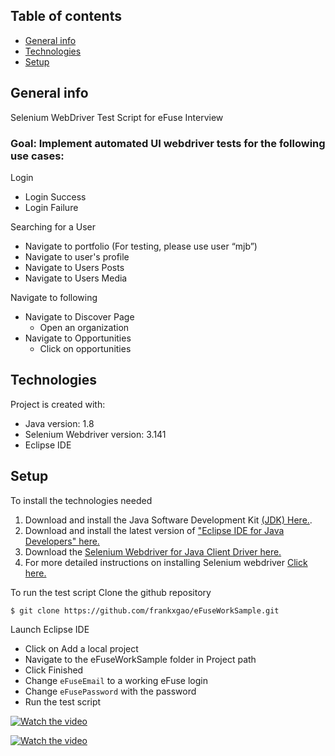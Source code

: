 ## Table of contents
* [General info](#general-info)
* [Technologies](#technologies)
* [Setup](#setup)


## General info 
Selenium WebDriver Test Script for eFuse Interview
### Goal: Implement automated UI webdriver tests for the following use cases:
Login
 - Login Success
 - Login Failure

Searching for a User
 - Navigate to portfolio (For testing, please use user “mjb”)
 - Navigate to user's profile
 - Navigate to Users Posts
 - Navigate to Users Media

Navigate to following
 - Navigate to Discover Page
   - Open an organization
 - Navigate to Opportunities
   - Click on opportunities


## Technologies
Project is created with:
* Java version: 1.8
* Selenium Webdriver version: 3.141
* Eclipse IDE


## Setup
To install the technologies needed
1. Download and install the Java Software Development Kit [(JDK) Here.](https://www.oracle.com/java/technologies/javase-downloads.html).
2. Download and install the latest version of ["Eclipse IDE for Java Developers" here.](http://www.eclipse.org/downloads/)
3. Download the [Selenium Webdriver for Java Client Driver here.](https://www.selenium.dev/downloads/)
4. For more detailed instructions on installing Selenium webdriver [Click here.](https://www.guru99.com/installing-selenium-webdriver.html)

To run the test script
Clone the github repository
```
$ git clone https://github.com/frankxgao/eFuseWorkSample.git
```
Launch Eclipse IDE
 - Click on Add a local project
 - Navigate to the eFuseWorkSample folder in Project path
 - Click Finished
 - Change `eFuseEmail` to a working eFuse login
 - Change `eFusePassword` with the password
 - Run the test script

[![Watch the video](https://i.imgur.com/M54Ze7h.png)](https://youtu.be/dWOaTaMvqtU)

[![Watch the video](https://i.imgur.com/HVf1I60.png)](https://youtu.be/RFfqpUxmKlU)

